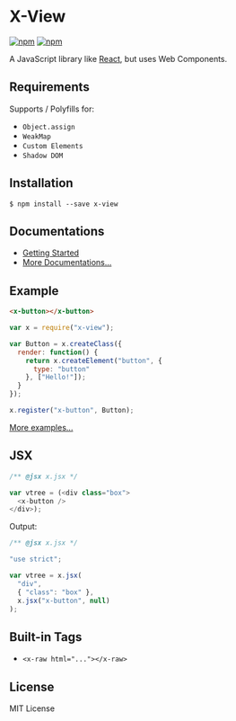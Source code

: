 # X-View

[![npm](https://img.shields.io/npm/v/x-view.svg)](https://www.npmjs.com/package/x-view) [![npm](https://img.shields.io/npm/l/x-view.svg)](https://www.npmjs.com/package/x-view)

A JavaScript library like [React](http://facebook.github.io/react/index.html), but uses Web Components.

## Requirements

Supports / Polyfills for:

- `Object.assign`
- `WeakMap`
- `Custom Elements`
- `Shadow DOM`

## Installation

``` shell
$ npm install --save x-view
```

## Documentations

- [Getting Started](./docs/getting-started.md)
- [More Documentations...](./docs/)

## Example

``` html
<x-button></x-button>
```

``` javascript
var x = require("x-view");

var Button = x.createClass({
  render: function() {
    return x.createElement("button", {
      type: "button"
    }, ["Hello!"]);
  }
});

x.register("x-button", Button);
```

[More examples...](./tags/)

## JSX

``` javascript
/** @jsx x.jsx */

var vtree = (<div class="box">
  <x-button />
</div>);
```

Output:

``` javascript
/** @jsx x.jsx */

"use strict";

var vtree = x.jsx(
  "div",
  { "class": "box" },
  x.jsx("x-button", null)
);
```

## Built-in Tags

- `<x-raw html="..."></x-raw>`

## License

MIT License
